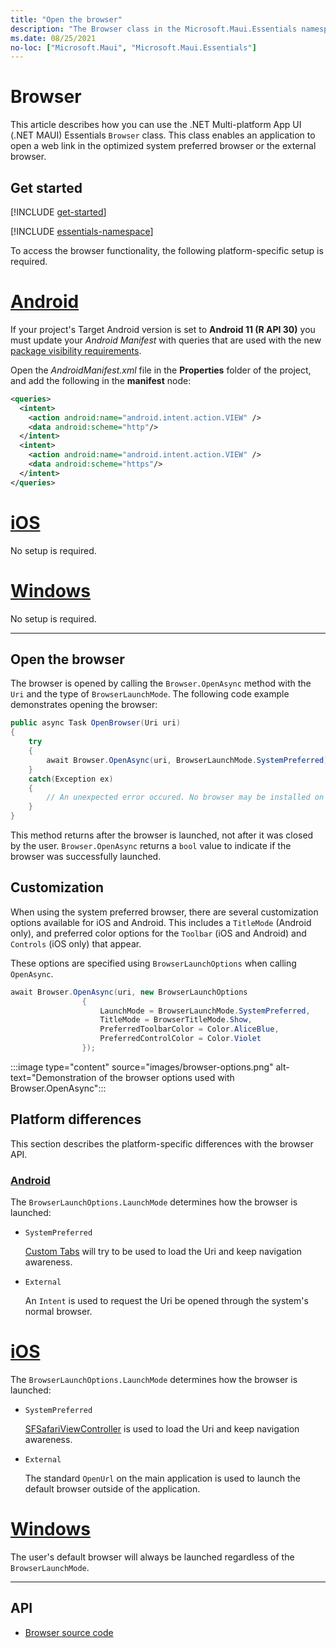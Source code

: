 ```yaml
---
title: "Open the browser"
description: "The Browser class in the Microsoft.Maui.Essentials namespace enables an application to open a web link in the optimized system preferred browser or the external browser."
ms.date: 08/25/2021
no-loc: ["Microsoft.Maui", "Microsoft.Maui.Essentials"]
---
```


# Browser

This article describes how you can use the .NET Multi-platform App UI (.NET MAUI) Essentials `Browser` class. This class enables an application to open a web link in the optimized system preferred browser or the external browser.

## Get started

[!INCLUDE [get-started](includes/get-started.md)]

[!INCLUDE [essentials-namespace](includes/essentials-namespace.md)]

To access the browser functionality, the following platform-specific setup is required.

<!-- markdownlint-disable MD025 -->
# [Android](#tab/android)

If your project's Target Android version is set to **Android 11 (R API 30)** you must update your _Android Manifest_ with queries that are used with the new [package visibility requirements](https://developer.android.com/preview/privacy/package-visibility).

Open the _AndroidManifest.xml_ file in the **Properties** folder of the project, and add the following in the **manifest** node:

```xml
<queries>
  <intent>
    <action android:name="android.intent.action.VIEW" />
    <data android:scheme="http"/>
  </intent>
  <intent>
    <action android:name="android.intent.action.VIEW" />
    <data android:scheme="https"/>
  </intent>
</queries>
```

# [iOS](#tab/ios)

No setup is required.

# [Windows](#tab/windows)

No setup is required.

-----
<!-- markdownlint-enable MD025 -->

## Open the browser

The browser is opened by calling the `Browser.OpenAsync` method with the `Uri` and the type of `BrowserLaunchMode`. The following code example demonstrates opening the browser:

```csharp
public async Task OpenBrowser(Uri uri)
{
    try
    {
        await Browser.OpenAsync(uri, BrowserLaunchMode.SystemPreferred);
    }
    catch(Exception ex)
    {
        // An unexpected error occured. No browser may be installed on the device.
    }
}
```

This method returns after the browser is launched, not after it was closed by the user.  `Browser.OpenAsync` returns a `bool` value to indicate if the browser was successfully launched.

## Customization

When using the system preferred browser, there are several customization options available for iOS and Android. This includes a `TitleMode` (Android only), and preferred color options for the `Toolbar` (iOS and Android) and `Controls` (iOS only) that appear.

These options are specified using `BrowserLaunchOptions` when calling `OpenAsync`.

```csharp
await Browser.OpenAsync(uri, new BrowserLaunchOptions
                {
                    LaunchMode = BrowserLaunchMode.SystemPreferred,
                    TitleMode = BrowserTitleMode.Show,
                    PreferredToolbarColor = Color.AliceBlue,
                    PreferredControlColor = Color.Violet
                });
```

:::image type="content" source="images/browser-options.png" alt-text="Demonstration of the browser options used with Browser.OpenAsync":::

## Platform differences

This section describes the platform-specific differences with the browser API.

<!-- markdownlint-disable MD025 -->
<!-- markdownlint-disable MD024 -->
### [Android](#tab/android)

The `BrowserLaunchOptions.LaunchMode` determines how the browser is launched:

- `SystemPreferred`

  [Custom Tabs](https://developer.chrome.com/multidevice/android/customtabs) will try to be used to load the Uri and keep navigation awareness.

- `External`

  An `Intent` is used to request the Uri be opened through the system's normal browser.

# [iOS](#tab/ios)

The `BrowserLaunchOptions.LaunchMode` determines how the browser is launched:

- `SystemPreferred`

  [SFSafariViewController](xref:SafariServices.SFSafariViewController) is used to load the Uri and keep navigation awareness.

- `External`

  The standard `OpenUrl` on the main application is used to launch the default browser outside of the application.

# [Windows](#tab/windows)

The user's default browser will always be launched regardless of the `BrowserLaunchMode`.

-----
<!-- markdownlint-enable MD024 -->
<!-- markdownlint-enable MD025 -->

## API

- [Browser source code](https://github.com/dotnet/maui/tree/main/src/Essentials/src/Browser)
<!-- - [Browser API documentation](xref:Microsoft.Maui.Essentials.Browser)-->
